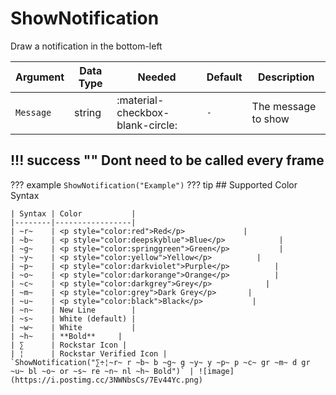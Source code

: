 # ShowNotification
Draw a notification in the bottom-left

| Argument              | Data Type                            | Needed                    | Default         | Description
| ----------------------| ------------------------------------ | ------------------------- |-----------------|-------------
| `Message`                | string | :material-checkbox-blank-circle: | `-` | The message to show

!!! success ""
    Dont need to be called every frame
---
??? example
    ```
    ShowNotification("Example")
    ```
??? tip
    ## Supported Color Syntax

    | Syntax | Color           |
    |--------|-----------------|
    | ~r~    | <p style="color:red">Red</p>             |
    | ~b~    | <p style="color:deepskyblue">Blue</p>            |
    | ~g~    | <p style="color:springgreen">Green</p>           |    
    | ~y~    | <p style="color:yellow">Yellow</p>          |
    | ~p~    | <p style="color:darkviolet">Purple</p>          |
    | ~o~    | <p style="color:darkorange">Orange</p>          |
    | ~c~    | <p style="color:darkgrey">Grey</p>            |
    | ~m~    | <p style="color:grey">Dark Grey</p>       |
    | ~u~    | <p style="color:black">Black</p>           |
    | ~n~    | New Line        |
    | ~s~    | White (default) |
    | ~w~    | White           |
    | ~h~    | **Bold**     |
    | ∑      | Rockstar Icon |
    | ¦      | Rockstar Verified Icon |
    `ShowNotification("∑÷¦~r~ r ~b~ b ~g~ g ~y~ y ~p~ p ~c~ gr ~m~ d gr ~u~ bl ~o~ or ~s~ re ~n~ nl ~h~ Bold")` | ![image](https://i.postimg.cc/3NWNbsCs/7Ev44Yc.png)


